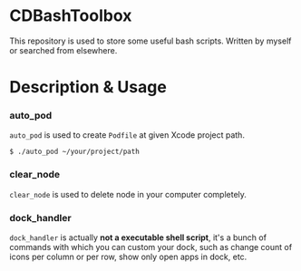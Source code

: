 # CDBashToolbox
This repository is used to store some useful bash scripts. Written by myself or searched from elsewhere.

# Description & Usage

### auto\_pod

`auto_pod` is used to create `Podfile` at given Xcode project path.

```
$ ./auto_pod ~/your/project/path
```

### clear\_node

`clear_node` is used to delete node in your computer completely.

### dock\_handler

`dock_handler` is actually **not a executable shell script**, it's a bunch of commands with which you can custom your dock, such as change count of icons per column or per row, show only open apps in dock, etc.
